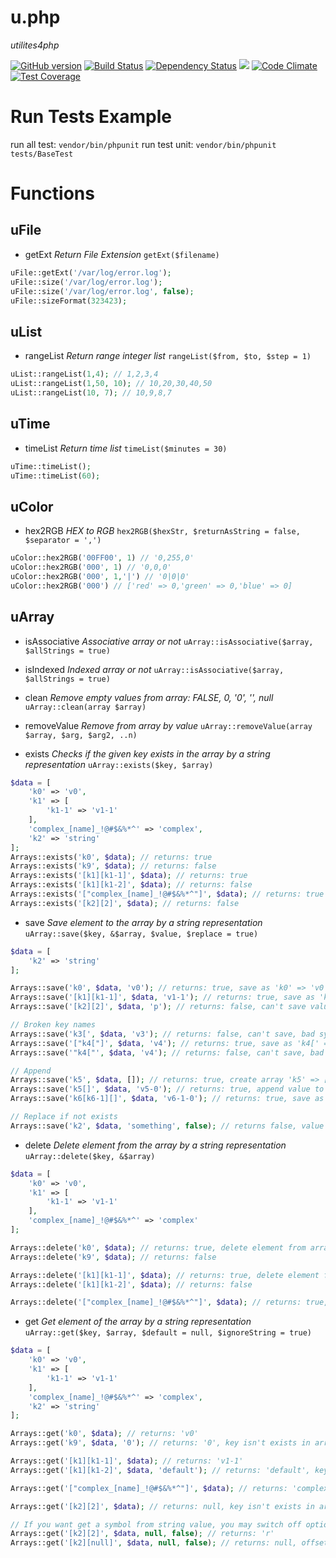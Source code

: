 # u.php
_utilites4php_

[![GitHub version](https://badge.fury.io/gh/efureev%2Fu.php.svg)](https://badge.fury.io/gh/efureev%2Fu.php) [![Build Status](https://travis-ci.org/efureev/u.php.svg?branch=master)](https://travis-ci.org/efureev/u.php) [![Dependency Status](https://gemnasium.com/badges/github.com/efureev/u.php.svg)](https://gemnasium.com/github.com/efureev/u.php) ![](https://reposs.herokuapp.com/?path=efureev/u.php) [![Code Climate](https://codeclimate.com/github/efureev/u.php/badges/gpa.svg)](https://codeclimate.com/github/efureev/u.php) [![Test Coverage](https://codeclimate.com/github/efureev/u.php/badges/coverage.svg)](https://codeclimate.com/github/efureev/u.php/coverage)

# Run Tests Example
run all test: `vendor/bin/phpunit`
run test unit: `vendor/bin/phpunit tests/BaseTest`

# Functions

## uFile

- getExt
_Return File Extension_
`getExt($filename)`
```php
uFile::getExt('/var/log/error.log');
uFile::size('/var/log/error.log');
uFile::size('/var/log/error.log', false);
uFile::sizeFormat(323423);
```


## uList

- rangeList
_Return range integer list_
`rangeList($from, $to, $step = 1)`
```php
uList::rangeList(1,4); // 1,2,3,4
uList::rangeList(1,50, 10); // 10,20,30,40,50
uList::rangeList(10, 7); // 10,9,8,7
```

## uTime

- timeList
_Return time list_
`timeList($minutes = 30)`
```php
uTime::timeList();
uTime::timeList(60);
```

## uColor

- hex2RGB
_HEX to RGB_
`hex2RGB($hexStr, $returnAsString = false, $separator = ',')`
```php
uColor::hex2RGB('00FF00', 1) // '0,255,0'
uColor::hex2RGB('000', 1) // '0,0,0'
uColor::hex2RGB('000', 1,'|') // '0|0|0'
uColor::hex2RGB('000') // ['red' => 0,'green' => 0,'blue' => 0]
```

## uArray

- isAssociative
_Associative array or not_
`uArray::isAssociative($array, $allStrings = true)`


- isIndexed
_Indexed array or not_
`uArray::isAssociative($array, $allStrings = true)`


- clean
_Remove empty values from array: FALSE, 0, '0', '', null_
`uArray::clean(array $array)`


- removeValue
_Remove from array by value_
`uArray::removeValue(array $array, $arg, $arg2, ..n)`


- exists
_Checks if the given key exists in the array by a string representation_
`uArray::exists($key, $array)`
```php
$data = [
    'k0' => 'v0',
    'k1' => [
        'k1-1' => 'v1-1'
    ],
    'complex_[name]_!@#$&%*^' => 'complex',
    'k2' => 'string'
];
Arrays::exists('k0', $data); // returns: true
Arrays::exists('k9', $data); // returns: false
Arrays::exists('[k1][k1-1]', $data); // returns: true
Arrays::exists('[k1][k1-2]', $data); // returns: false
Arrays::exists('["complex_[name]_!@#$&%*^"]', $data); // returns: true
Arrays::exists('[k2][2]', $data); // returns: false
```


- save
_Save element to the array by a string representation_
`uArray::save($key, &$array, $value, $replace = true)`
```php
$data = [
    'k2' => 'string'
];

Arrays::save('k0', $data, 'v0'); // returns: true, save as 'k0' => 'v0'
Arrays::save('[k1][k1-1]', $data, 'v1-1'); // returns: true, save as 'k1' => ['k1-1' => 'v1-1']
Arrays::save('[k2][2]', $data, 'p'); // returns: false, can't save value to string

// Broken key names
Arrays::save('k3[', $data, 'v3'); // returns: false, can't save, bad syntax
Arrays::save('["k4["]', $data, 'v4'); // returns: true, save as 'k4[' => 'v4'
Arrays::save('"k4["', $data, 'v4'); // returns: false, can't save, bad syntax

// Append
Arrays::save('k5', $data, []); // returns: true, create array 'k5' => []
Arrays::save('k5[]', $data, 'v5-0'); // returns: true, append value to exists array 'k5' => [ 'v5-0' ]
Arrays::save('k6[k6-1][]', $data, 'v6-1-0'); // returns: true, save as 'k6' => [ 'k6-1' => [ 'v6-1-0' ] ]

// Replace if not exists
Arrays::save('k2', $data, 'something', false); // returns false, value not replaced because value is exists
```


- delete
_Delete element from the array by a string representation_
`uArray::delete($key, &$array)`
```php
$data = [
    'k0' => 'v0',
    'k1' => [
        'k1-1' => 'v1-1'
    ],
    'complex_[name]_!@#$&%*^' => 'complex'
];

Arrays::delete('k0', $data); // returns: true, delete element from array
Arrays::delete('k9', $data); // returns: false

Arrays::delete('[k1][k1-1]', $data); // returns: true, delete element from array
Arrays::delete('[k1][k1-2]', $data); // returns: false

Arrays::delete('["complex_[name]_!@#$&%*^"]', $data); // returns: true, delete element from array
```


- get
_Get element of the array by a string representation_
`uArray::get($key, $array, $default = null, $ignoreString = true)`
```php
$data = [
    'k0' => 'v0',
    'k1' => [
        'k1-1' => 'v1-1'
    ],
    'complex_[name]_!@#$&%*^' => 'complex',
    'k2' => 'string'
];

Arrays::get('k0', $data); // returns: 'v0'
Arrays::get('k9', $data, '0'); // returns: '0', key isn't exists in array

Arrays::get('[k1][k1-1]', $data); // returns: 'v1-1'
Arrays::get('[k1][k1-2]', $data, 'default'); // returns: 'default', key isn't exists in array

Arrays::get('["complex_[name]_!@#$&%*^"]', $data); // returns: 'complex'

Arrays::get('[k2][2]', $data); // returns: null, key isn't exists in array

// If you want get a symbol from string value, you may switch off option $ignoreString = false
Arrays::get('[k2][2]', $data, null, false); // returns: 'r'
Arrays::get('[k2][null]', $data, null, false); // returns: null, offset isn't exists in string
```